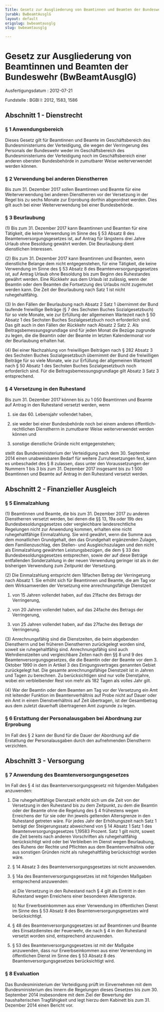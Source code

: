 ```yaml
---
Title: Gesetz zur Ausgliederung von Beamtinnen und Beamten der Bundeswehr
jurabk: BwBeamtAusglG
layout: default
origslug: bwbeamtausglg
slug: bwbeamtausglg

---
```


# Gesetz zur Ausgliederung von Beamtinnen und Beamten der Bundeswehr (BwBeamtAusglG)

Ausfertigungsdatum
:   2012-07-21

Fundstelle
:   BGBl I: 2012, 1583, 1586

## Abschnitt 1 - Dienstrecht

### § 1 Anwendungsbereich

Dieses Gesetz gilt für Beamtinnen und Beamte im Geschäftsbereich des
Bundesministeriums der Verteidigung, die wegen der Verringerung des
Personals der Bundeswehr weder im Geschäftsbereich des
Bundesministeriums der Verteidigung noch im Geschäftsbereich einer
anderen obersten Bundesbehörde in zumutbarer Weise weiterverwendet
werden können.

### § 2 Verwendung bei anderen Dienstherren

Bis zum 31. Dezember 2017 sollen Beamtinnen und Beamte für eine
Weiterverwendung bei anderen Dienstherren vor der Versetzung in der
Regel bis zu sechs Monate zur Erprobung dorthin abgeordnet werden.
Dies gilt auch bei einer Weiterverwendung bei einer Bundesbehörde.

### § 3 Beurlaubung

(1) Bis zum 31. Dezember 2017 kann Beamtinnen und Beamten für eine
Tätigkeit, die keine Verwendung im Sinne des § 53 Absatz 8 des
Beamtenversorgungsgesetzes ist, auf Antrag für längstens drei Jahre
Urlaub ohne Besoldung gewährt werden. Die Beurlaubung dient
dienstlichen Interessen.

(2) Bis zum 31. Dezember 2017 kann Beamtinnen und Beamten, wenn
dienstliche Belange dem nicht entgegenstehen, für eine Tätigkeit, die
keine Verwendung im Sinne des § 53 Absatz 8 des
Beamtenversorgungsgesetzes ist, auf Antrag Urlaub ohne Besoldung bis
zum Beginn des Ruhestandes gewährt werden. Eine Rückkehr aus dem
Urlaub ist zulässig, wenn der Beamtin oder dem Beamten die Fortsetzung
des Urlaubs nicht zugemutet werden kann. Die Zeit der Beurlaubung nach
Satz 1 ist nicht ruhegehaltfähig.

(3) In den Fällen der Beurlaubung nach Absatz 2 Satz 1 übernimmt der
Bund laufende freiwillige Beiträge (§ 7 des Sechsten Buches
Sozialgesetzbuch) für so viele Monate, wie zur Erfüllung der
allgemeinen Wartezeit nach § 50 Absatz 1 des Sechsten Buches
Sozialgesetzbuch noch erforderlich sind. Das gilt auch in den Fällen
der Rückkehr nach Absatz 2 Satz 2. Als Beitragsbemessungsgrundlage
sind für jeden Monat die Bezüge zugrunde zu legen, die die Beamtin
oder der Beamte im letzten Kalendermonat vor der Beurlaubung erhalten
hat.

(4) Bei einer Nachzahlung von freiwilligen Beiträgen nach § 282 Absatz
3 des Sechsten Buches Sozialgesetzbuch übernimmt der Bund die
freiwilligen Beiträge für so viele Monate, wie zur Erfüllung der
allgemeinen Wartezeit nach § 50 Absatz 1 des Sechsten Buches
Sozialgesetzbuch noch erforderlich sind. Für die
Beitragsbemessungsgrundlage gilt Absatz 3 Satz 3 entsprechend.

### § 4 Versetzung in den Ruhestand

Bis zum 31. Dezember 2017 können bis zu 1 050 Beamtinnen und Beamte
auf Antrag in den Ruhestand versetzt werden, wenn

1.  sie das 60. Lebensjahr vollendet haben,


2.  sie weder bei einer Bundesbehörde noch bei einem anderen öffentlich-
    rechtlichen Dienstherrn in zumutbarer Weise weiterverwendet werden
    können und


3.  sonstige dienstliche Gründe nicht entgegenstehen;



stellt das Bundesministerium der Verteidigung nach dem 30. September
2014 einen unabweisbaren Bedarf für weitere Zurruhesetzungen fest,
kann es unbeschadet des § 8 zulassen, dass unter den Voraussetzungen
der Nummern 1 bis 3 bis zum 31. Dezember 2017 insgesamt bis zu 1 500
Beamtinnen und Beamte auf Antrag in den Ruhestand versetzt werden.

## Abschnitt 2 - Finanzieller Ausgleich

### § 5 Einmalzahlung

(1) Beamtinnen und Beamte, die bis zum 31. Dezember 2017 zu anderen
Dienstherren versetzt werden, bei denen die §§ 13, 19a oder 19b des
Bundesbesoldungsgesetzes oder vergleichbare landesrechtliche
Regelungen nicht zur Anwendung kommen, erhalten eine nicht
ruhegehaltfähige Einmalzahlung. Sie wird gewährt, wenn die Summe aus
dem monatlichen Grundgehalt, den das Grundgehalt ergänzenden Zulagen,
dem Familienzuschlag, den Stellen- und Ausgleichszulagen und den nicht
als Einmalzahlung gewährten Leistungsbezügen, die dem § 33 des
Bundesbesoldungsgesetzes entsprechen, sowie der auf diese Beträge
entfallenden Sonderzahlung in der neuen Verwendung geringer ist als in
der bisherigen Verwendung zum Zeitpunkt der Versetzung.

(2) Die Einmalzahlung entspricht dem 18fachen Betrag der Verringerung
nach Absatz 1. Sie erhöht sich für Beamtinnen und Beamte, die am Tag
vor dem Wirksamwerden der Versetzung eine anrechnungsfähige Dienstzeit

1.  von 15 Jahren vollendet haben, auf das 21fache des Betrags der
    Verringerung,


2.  von 20 Jahren vollendet haben, auf das 24fache des Betrags der
    Verringerung,


3.  von 25 Jahren vollendet haben, auf das 27fache des Betrags der
    Verringerung.




(3) Anrechnungsfähig sind die Dienstzeiten, die beim abgebenden
Dienstherrn und bei früheren Dienstherren zurückgelegt worden sind,
soweit sie ruhegehaltfähig sind. Anrechnungsfähig sind auch
Wehrdienstzeiten und vergleichbare Zeiten nach den §§ 8 und 9 des
Beamtenversorgungsgesetzes, die die Beamtin oder der Beamte vor dem 3.
Oktober 1990 in dem in Artikel 3 des Einigungsvertrages genannten
Gebiet zurückgelegt hat. Die gesamte anrechnungsfähige Dienstzeit ist
in Jahren und Tagen zu berechnen. Zu berücksichtigen sind nur volle
Dienstjahre, wobei ein verbleibender Rest von mehr als 182 Tagen als
volles Jahr gilt.

(4) War der Beamtin oder dem Beamten am Tag vor der Versetzung ein Amt
mit leitender Funktion im Beamtenverhältnis auf Probe nicht auf Dauer
oder ein Amt in einem Dienstverhältnis auf Zeit übertragen, ist der
Gesamtbetrag aus dem zuletzt dauerhaft übertragenen Amt zugrunde zu
legen.

### § 6 Erstattung der Personalausgaben bei Abordnung zur Erprobung

Im Fall des § 2 kann der Bund für die Dauer der Abordnung auf die
Erstattung der Personalausgaben durch den aufnehmenden Dienstherrn
verzichten.

## Abschnitt 3 - Versorgung

### § 7 Anwendung des Beamtenversorgungsgesetzes

Im Fall des § 4 ist das Beamtenversorgungsgesetz mit folgenden
Maßgaben anzuwenden:

1.  Die ruhegehaltfähige Dienstzeit erhöht sich um die Zeit von der
    Versetzung in den Ruhestand bis zu dem Zeitpunkt, zu dem die Beamtin
    oder der Beamte ohne die Regelung des § 4 frühestens wegen Erreichens
    der für sie oder ihn jeweils geltenden Altersgrenze in den Ruhestand
    getreten wäre. Für jedes Jahr der Erhöhungszeit nach Satz 1 beträgt
    der Steigerungssatz abweichend von § 14 Absatz 1 Satz 1 des
    Beamtenversorgungsgesetzes 1,19583 Prozent. Satz 1 gilt nicht, soweit
    die Zeit bereits nach anderen Vorschriften als ruhegehaltfähig
    berücksichtigt wird oder bei Verbleiben im Dienst wegen Beurlaubung,
    des Ruhens der Rechte und Pflichten aus dem Beamtenverhältnis oder aus
    sonstigen Gründen nicht als ruhegehaltfähig berücksichtigt worden
    wäre.


2.  § 14 Absatz 3 des Beamtenversorgungsgesetzes ist nicht anzuwenden.


3.  § 14a des Beamtenversorgungsgesetzes ist mit folgenden Maßgaben
    entsprechend anzuwenden:

    a)  Die Versetzung in den Ruhestand nach § 4 gilt als Eintritt in den
        Ruhestand wegen Erreichens einer besonderen Altersgrenze.


    b)  Nur Erwerbseinkommen aus einer Verwendung im öffentlichen Dienst im
        Sinne des § 53 Absatz 8 des Beamtenversorgungsgesetzes wird
        berücksichtigt.





4.  § 48 des Beamtenversorgungsgesetzes ist auf Beamtinnen und Beamte des
    Einsatzdienstes der Feuerwehr, die nach § 4 in den Ruhestand versetzt
    worden sind, entsprechend anzuwenden.


5.  § 53 des Beamtenversorgungsgesetzes ist mit der Maßgabe anzuwenden,
    dass nur Erwerbseinkommen aus einer Verwendung im öffentlichen Dienst
    im Sinne des § 53 Absatz 8 des Beamtenversorgungsgesetzes
    berücksichtigt wird.

### § 8 Evaluation

Das Bundesministerium der Verteidigung prüft im Einvernehmen mit dem
Bundesministerium des Innern die Regelungen dieses Gesetzes bis zum
30\. September 2014 insbesondere mit dem Ziel der Bewertung der
haushalterischen Tragfähigkeit und legt hierzu dem Kabinett bis zum
31\. Dezember 2014 einen Bericht vor.

